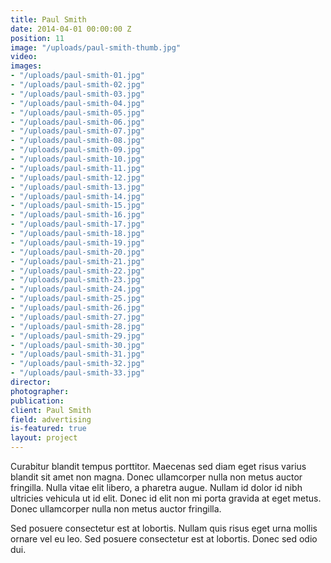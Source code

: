 ```yaml
---
title: Paul Smith
date: 2014-04-01 00:00:00 Z
position: 11
image: "/uploads/paul-smith-thumb.jpg"
video: 
images:
- "/uploads/paul-smith-01.jpg"
- "/uploads/paul-smith-02.jpg"
- "/uploads/paul-smith-03.jpg"
- "/uploads/paul-smith-04.jpg"
- "/uploads/paul-smith-05.jpg"
- "/uploads/paul-smith-06.jpg"
- "/uploads/paul-smith-07.jpg"
- "/uploads/paul-smith-08.jpg"
- "/uploads/paul-smith-09.jpg"
- "/uploads/paul-smith-10.jpg"
- "/uploads/paul-smith-11.jpg"
- "/uploads/paul-smith-12.jpg"
- "/uploads/paul-smith-13.jpg"
- "/uploads/paul-smith-14.jpg"
- "/uploads/paul-smith-15.jpg"
- "/uploads/paul-smith-16.jpg"
- "/uploads/paul-smith-17.jpg"
- "/uploads/paul-smith-18.jpg"
- "/uploads/paul-smith-19.jpg"
- "/uploads/paul-smith-20.jpg"
- "/uploads/paul-smith-21.jpg"
- "/uploads/paul-smith-22.jpg"
- "/uploads/paul-smith-23.jpg"
- "/uploads/paul-smith-24.jpg"
- "/uploads/paul-smith-25.jpg"
- "/uploads/paul-smith-26.jpg"
- "/uploads/paul-smith-27.jpg"
- "/uploads/paul-smith-28.jpg"
- "/uploads/paul-smith-29.jpg"
- "/uploads/paul-smith-30.jpg"
- "/uploads/paul-smith-31.jpg"
- "/uploads/paul-smith-32.jpg"
- "/uploads/paul-smith-33.jpg"
director: 
photographer:
publication:
client: Paul Smith
field: advertising
is-featured: true
layout: project
---
```


Curabitur blandit tempus porttitor. Maecenas sed diam eget risus varius blandit sit amet non magna. Donec ullamcorper nulla non metus auctor fringilla. Nulla vitae elit libero, a pharetra augue. Nullam id dolor id nibh ultricies vehicula ut id elit. Donec id elit non mi porta gravida at eget metus. Donec ullamcorper nulla non metus auctor fringilla.

Sed posuere consectetur est at lobortis. Nullam quis risus eget urna mollis ornare vel eu leo. Sed posuere consectetur est at lobortis. Donec sed odio dui.